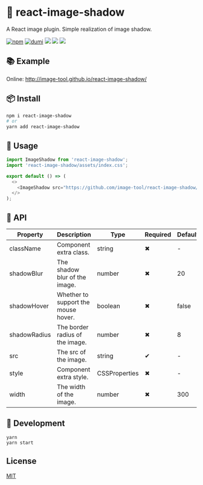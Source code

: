 # 🌈 react-image-shadow

A React image plugin. Simple realization of image shadow.

[![npm](https://img.shields.io/npm/v/react-image-shadow?style=flat-square&color=orange)](https://www.npmjs.com/package/react-image-shadow) [![dumi](https://img.shields.io/badge/docs%20by-dumi-blue?style=flat-square)](https://github.com/umijs/dumi) ![](https://img.shields.io/github/last-commit/image-tool/react-image-shadow/main?color=%23722ed1&style=flat-square) ![](https://img.shields.io/npm/dt/react-image-shadow?style=flat-square) ![](https://img.shields.io/npm/l/react-image-shadow?style=flat-square)

## 📚 Example

Online: http://image-tool.github.io/react-image-shadow/

## 📦 Install

```bash
npm i react-image-shadow
# or
yarn add react-image-shadow
```

## 🎉 Usage

```js
import ImageShadow from 'react-image-shadow';
import 'react-image-shadow/assets/index.css';

export default () => (
  <>
    <ImageShadow src="https://github.com/image-tool/react-image-shadow/blob/main/image/red.png?raw=true" />
  </>
);
```

## 📔 API

| Property     | Description                         | Type          | Required | Default |
| ------------ | ----------------------------------- | ------------- | -------- | ------- |
| className    | Component extra class.              | string        | ✖        | -       |
| shadowBlur   | The shadow blur of the image.       | number        | ✖        | 20      |
| shadowHover  | Whether to support the mouse hover. | boolean       | ✖        | false   |
| shadowRadius | The border radius of the image.     | number        | ✖        | 8       |
| src          | The src of the image.               | string        | ✔        | -       |
| style        | Component extra style.              | CSSProperties | ✖        | -       |
| width        | The width of the image.             | number        | ✖        | 300     |

## 🔨 Development

```
yarn
yarn start
```

## License

[MIT](https://github.com/image-tool/react-image-shadow/blob/main/LICENSE)
